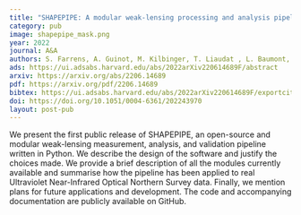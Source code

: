 ```yaml
---
title: "SHAPEPIPE: A modular weak-lensing processing and analysis pipeline"
category: pub
image: shapepipe_mask.png
year: 2022
journal: A&A
authors: S. Farrens, A. Guinot, M. Kilbinger, T. Liaudat , L. Baumont, X. Jimenez, A. Peel , A. Pujol , M. Schmitz, J.-L. Starck, and A. Z. Vitorelli
ads: https://ui.adsabs.harvard.edu/abs/2022arXiv220614689F/abstract
arxiv: https://arxiv.org/abs/2206.14689
pdf: https://arxiv.org/pdf/2206.14689
bibtex: https://ui.adsabs.harvard.edu/abs/2022arXiv220614689F/exportcitation
doi: https://doi.org/10.1051/0004-6361/202243970
layout: post-pub
---
```

We present the first public release of SHAPEPIPE, an open-source and modular weak-lensing measurement, analysis, and validation pipeline written in Python. We describe the design of the software and justify the choices made. We provide a brief description of all the modules currently available and summarise how the pipeline has been applied to real Ultraviolet Near-Infrared Optical Northern Survey data. Finally, we mention plans for future applications and development. The code and accompanying documentation are publicly available on GitHub.
